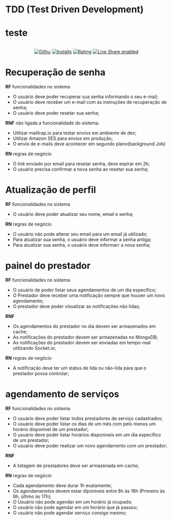 # TDD (Test Driven Development)

<h1>teste</h1>
<img src=""/>
<p align="center">
  <a href="https://marketplace.visualstudio.com/items?itemName=softwaredotcom.swdc-vscode">
    <img alt="Githu" src="https://vsmarketplacebadge.apphb.com/version-short/softwaredotcom.swdc-vscode.svg"></a>
  <a href="https://marketplace.visualstudio.com/items?itemName=softwaredotcom.swdc-vscode">
    <img alt="Installs" src="https://vsmarketplacebadge.apphb.com/installs-short/softwaredotcom.swdc-vscode.svg"></a>
  <a href="https://marketplace.visualstudio.com/items?itemName=softwaredotcom.swdc-vscode">
    <img alt="Rating" src="https://vsmarketplacebadge.apphb.com/rating-short/softwaredotcom.swdc-vscode.svg"></a>
  <a href="https://aka.ms/vsls">
    <img alt="Live Share enabled" src="https://aka.ms/vsls-badge"></a>
</p>

# Recuperação de senha

**RF** funcionalidades no sistema

-   O usuário deve poder recuperar sua senha informando o seu e-mail;
-   O usuário deve receber um e-mail com as instruções de recuperação de senha;
-   O usuário deve poder resetar sua senha;

**RNF** não ligada a funcionalidade do sistema.

-   Utilizar mailtrap.io para testar envios em ambiente de dev;
-   Utilizar Amazon SES para envios em produção;
-   O envio de e-mails deve acontecer em segundo plano(background Job)

**RN** regras de negócio

-   O link enviado por email para resetar senha, deve expirar em 2h;
-   O usuário precisa confirmar a nova senha ao resetar sua senha;

# Atualização de perfil

**RF** funcionalidades no sistema

-   O usuário deve poder atualizar seu nome, email e senha;

**RN** regras de negócio

-   O usuário não pode alterar seu email para um email já utilizado;
-   Para atualizar sua senha, o usuário deve informar a senha antiga;
-   Para atualizar sua senha, o usuário deve informarr a nova senha;

# painel do prestador

**RF** funcionalidades no sistema

-   O usuário de poder listar seus agendamentos de um dia específico;
-   O Prestador deve receber uma notificação sempre que houver um novo agendamento;
-   O prestador deve poder visualizar as notificações não lidas;

**RNF**

-   Os agendamentos do prestador no dia devem ser armazenados em cache;
-   As notificações do prestador devem ser armazenadas no MongoDB;
-   As notificações do prestador devem ser enviadas em tempo-real utilizando Socket.io;

**RN** regras de negócio

-   A notificação deve ter um status de lida ou não-lida para que o prestador possa controlar;

# agendamento de serviços

**RF** funcionalidades no sistema

-   O usuário deve poder listar todos prestadores de serviço cadastrados;
-   O usuário deve poder listar os dias de um mês com pelo menos um horário disponível de um prestador;
-   O usuário deve poder listar horários disponiveis em um dia específico de um prestador;
-   O usuário deve poder realizar um novo agendamento com um prestador;

**RNF**

-   A listagem de prestadores deve ser armazenada em cache;

**RN** regras de negócio

-   Cada agendamento deve durar 1h exatamente;
-   Os agendamenetos devem estar diponiveis entre 8h às 18h (Primeiro às 8h, ùltimo às 17h);
-   O Usuário não pode agendar em um horário já ocupado;
-   O usuário não pode agendar em um horário que já passou;
-   O usuário não pode agendar serviço consigo mesmo;

<!-- "@typescript-eslint/interface-name-prefix":["error",{"prefixWithI":"always"}], -->
